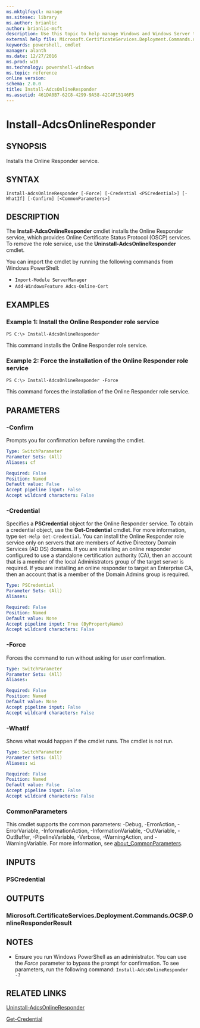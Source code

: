 ```yaml
---
ms.mktglfcycl: manage
ms.sitesec: library
ms.author: brianlic
author: brianlic-msft
description: Use this topic to help manage Windows and Windows Server technologies with Windows PowerShell.
external help file: Microsoft.CertificateServices.Deployment.Commands.dll-Help.xml
keywords: powershell, cmdlet
manager: alanth
ms.date: 12/27/2016
ms.prod: w10
ms.technology: powershell-windows
ms.topic: reference
online version: 
schema: 2.0.0
title: Install-AdcsOnlineResponder
ms.assetid: 461DA0B7-62C8-4299-9A58-42C4F15146F5
---
```


# Install-AdcsOnlineResponder

## SYNOPSIS
Installs the Online Responder service.

## SYNTAX

```
Install-AdcsOnlineResponder [-Force] [-Credential <PSCredential>] [-WhatIf] [-Confirm] [<CommonParameters>]
```

## DESCRIPTION
The **Install-AdcsOnlineResponder** cmdlet installs the Online Responder service, which provides Online Certificate Status Protocol (OSCP) services.
To remove the role service, use the **Uninstall-AdcsOnlineResponder** cmdlet.

You can import the cmdlet by running the following commands from Windows PowerShell:

- `Import-Module ServerManager`
- `Add-WindowsFeature Adcs-Online-Cert`

## EXAMPLES

### Example 1: Install the Online Responder role service
```
PS C:\> Install-AdcsOnlineResponder
```

This command installs the Online Responder role service.

### Example 2: Force the installation of the Online Responder role service
```
PS C:\> Install-AdcsOnlineResponder -Force
```

This command forces the installation of the Online Responder role service.

## PARAMETERS

### -Confirm
Prompts you for confirmation before running the cmdlet.

```yaml
Type: SwitchParameter
Parameter Sets: (All)
Aliases: cf

Required: False
Position: Named
Default value: False
Accept pipeline input: False
Accept wildcard characters: False
```

### -Credential
Specifies a **PSCredential** object for the Online Responder service.
To obtain a credential object, use the **Get-Credential** cmdlet.
For more information, type `Get-Help Get-Credential`.
You can install the Online Responder role service only on servers that are members of Active Directory Domain Services (AD DS) domains.
If you are installing an online responder configured to use a standalone certification authority (CA), then an account that is a member of the local Administrators group of the target server is required.
If you are installing an online responder to target an Enterprise CA, then an account that is a member of the Domain Admins group is required.

```yaml
Type: PSCredential
Parameter Sets: (All)
Aliases: 

Required: False
Position: Named
Default value: None
Accept pipeline input: True (ByPropertyName)
Accept wildcard characters: False
```

### -Force
Forces the command to run without asking for user confirmation.

```yaml
Type: SwitchParameter
Parameter Sets: (All)
Aliases: 

Required: False
Position: Named
Default value: None
Accept pipeline input: False
Accept wildcard characters: False
```

### -WhatIf
Shows what would happen if the cmdlet runs.
The cmdlet is not run.

```yaml
Type: SwitchParameter
Parameter Sets: (All)
Aliases: wi

Required: False
Position: Named
Default value: False
Accept pipeline input: False
Accept wildcard characters: False
```

### CommonParameters
This cmdlet supports the common parameters: -Debug, -ErrorAction, -ErrorVariable, -InformationAction, -InformationVariable, -OutVariable, -OutBuffer, -PipelineVariable, -Verbose, -WarningAction, and -WarningVariable. For more information, see [about_CommonParameters](http://go.microsoft.com/fwlink/?LinkID=113216).

## INPUTS

### PSCredential

## OUTPUTS

### Microsoft.CertificateServices.Deployment.Commands.OCSP.OnlineResponderResult

## NOTES
* Ensure you run Windows PowerShell as an administrator. You can use the *Force* parameter to bypass the prompt for confirmation.
To see parameters, run the following command: `Install-AdcsOnlineResponder -?`

## RELATED LINKS

[Uninstall-AdcsOnlineResponder](./Uninstall-AdcsOnlineResponder.md)

[Get-Credential](http://go.microsoft.com/fwlink/?LinkID=293936)

